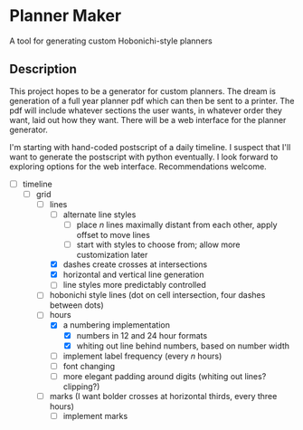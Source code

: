 # Planner Maker

A tool for generating custom Hobonichi-style planners

## Description

This project hopes to be a generator for custom planners. The dream is generation of a full year planner pdf which can then be sent to a printer. The pdf will include whatever sections the user wants, in whatever order they want, laid out how they want. There will be a web interface for the planner generator.

I'm starting with hand-coded postscript of a daily timeline. I suspect that I'll want to generate the postscript with python eventually. I look forward to exploring options for the web interface. Recommendations welcome.

- [ ] timeline
  - [ ] grid
    - [ ] lines
      - [ ] alternate line styles
        - [ ] place $`n`$ lines maximally distant from each other, apply offset to move lines
        - [ ] start with styles to choose from; allow more customization later
      - [x] dashes create crosses at intersections
      - [x] horizontal and vertical line generation
      - [ ] line styles more predictably controlled
    - [ ] hobonichi style lines (dot on cell intersection, four dashes between dots)
    - [ ] hours
      - [x] a numbering implementation
        - [x] numbers in 12 and 24 hour formats
        - [x] whiting out line behind numbers, based on number width
      - [ ] implement label frequency (every $`n`$ hours)
      - [ ] font changing
      - [ ] more elegant padding around digits (whiting out lines? clipping?)
    - [ ] marks (I want bolder crosses at horizontal thirds, every three hours)
      - [ ] implement marks

